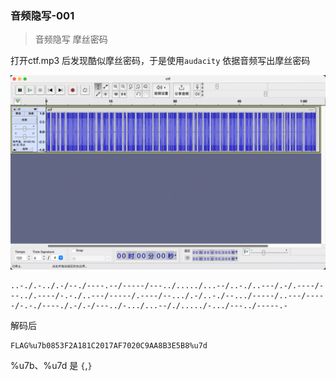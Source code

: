 ### 音频隐写-001
> 音频隐写 摩丝密码

打开ctf.mp3 后发现酷似摩丝密码，于是使用`audacity` 依据音频写出摩丝密码

![img.png](img/img.png)


```text
..-./.-../.-/--./----.--/-----/---../...../...--/..-./..---/.-/.----/---../.----/-.-./..---/-----/.----/--.../.-/..-./--.../-----/..---/-----/-.-./----./.-/.-/---../-.../...--/./...../-.../---../-----.-
```

解码后
```text
FLAG%u7b0853F2A181C2017AF7020C9AA8B3E5B8%u7d
```
%u7b、%u7d 是 `{`,`}`








